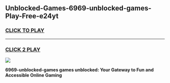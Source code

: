
## Unblocked-Games-6969-unblocked-games-Play-Free-e24yt
<h3>
<a href="https://premium76.site?title=6969-unblocked-games&ref=10A">CLICK TO PLAY</a></h3>
<hr>

<h3>
<a href="https://premium76.site?title=6969-unblocked-games&ref=10A">CLICK 2 PLAY</a>
  
</h3>

<a href="https://premium76.site?title=6969-unblocked-games&ref=10A"><img src="https://clearcache.store/games.png"></a>


**6969-unblocked-games games unblocked: Your Gateway to Fun and Accessible Online Gaming**
